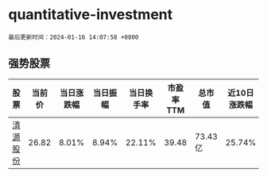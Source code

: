 # quantitative-investment

`最后更新时间：2024-01-16 14:07:58 +0800`

## 强势股票

|股票|当前价|当日涨跌幅|当日振幅|当日换手率|市盈率TTM|总市值|近10日涨跌幅|
|----|----|----|----|----|----|----|----|
|[清源股份](https://xueqiu.com/S/SH603628)|26.82|8.01%|8.94%|22.11%|39.48|73.43亿|25.74%|
